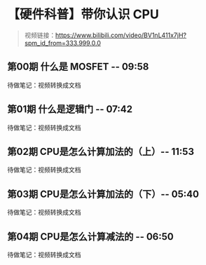 # 【硬件科普】带你认识 CPU


> 视频链接：https://www.bilibili.com/video/BV1nL411x7jH?spm_id_from=333.999.0.0


## 第00期 什么是 MOSFET -- 09:58
待做笔记：视频转换成文档


## 第01期 什么是逻辑门 --  07:42
待做笔记：视频转换成文档


## 第02期 CPU是怎么计算加法的（上）-- 11:53
待做笔记：视频转换成文档


## 第03期 CPU是怎么计算加法的（下）-- 05:40
待做笔记：视频转换成文档


## 第04期 CPU是怎么计算减法的 -- 06:50
待做笔记：视频转换成文档
